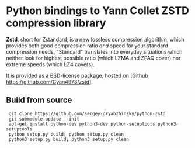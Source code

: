 # Python bindings to Yann Collet ZSTD compression library

 **Zstd**, short for Zstandard, is a new lossless compression algorithm, which provides both good compression ratio _and_ speed for your standard compression needs. "Standard" translates into everyday situations which neither look for highest possible ratio (which LZMA and ZPAQ cover) nor extreme speeds (which LZ4 covers).

 It is provided as a BSD-license package, hosted on [Github https://github.com/Cyan4973/zstd].

## Build from source

```
 git clone https://github.com/sergey-dryabzhinsky/python-zstd
 git submodule update --init
 apt-get install python-dev python3-dev python-setuptools python3-setuptools
 python setup.py build; python setup.py clean
 python3 setup.py build; python3 setup.py clean
```
